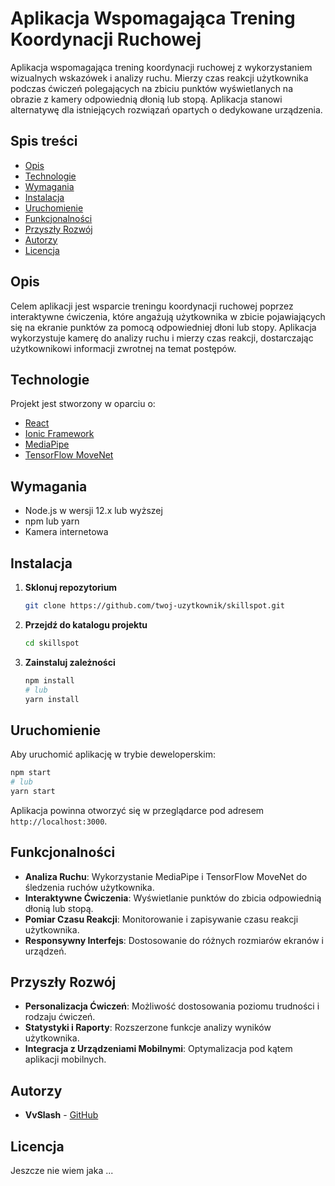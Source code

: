 # Aplikacja Wspomagająca Trening Koordynacji Ruchowej

Aplikacja wspomagająca trening koordynacji ruchowej z wykorzystaniem wizualnych wskazówek i analizy ruchu. Mierzy czas reakcji użytkownika podczas ćwiczeń polegających na zbiciu punktów wyświetlanych na obrazie z kamery odpowiednią dłonią lub stopą. Aplikacja stanowi alternatywę dla istniejących rozwiązań opartych o dedykowane urządzenia.

## Spis treści

- [Opis](#opis)
- [Technologie](#technologie)
- [Wymagania](#wymagania)
- [Instalacja](#instalacja)
- [Uruchomienie](#uruchomienie)
- [Funkcjonalności](#funkcjonalności)
- [Przyszły Rozwój](#przyszły-rozwój)
- [Autorzy](#autorzy)
- [Licencja](#licencja)

## Opis

Celem aplikacji jest wsparcie treningu koordynacji ruchowej poprzez interaktywne ćwiczenia, które angażują użytkownika w zbicie pojawiających się na ekranie punktów za pomocą odpowiedniej dłoni lub stopy. Aplikacja wykorzystuje kamerę do analizy ruchu i mierzy czas reakcji, dostarczając użytkownikowi informacji zwrotnej na temat postępów.

## Technologie

Projekt jest stworzony w oparciu o:

- [React](https://reactjs.org/)
- [Ionic Framework](https://ionicframework.com/)
- [MediaPipe](https://mediapipe.dev/)
- [TensorFlow MoveNet](https://www.tensorflow.org/hub/tutorials/movenet)

## Wymagania

- Node.js w wersji 12.x lub wyższej
- npm lub yarn
- Kamera internetowa

## Instalacja

1. **Sklonuj repozytorium**

   ```bash
   git clone https://github.com/twoj-uzytkownik/skillspot.git
   ```

2. **Przejdź do katalogu projektu**

   ```bash
   cd skillspot
   ```

3. **Zainstaluj zależności**

   ```bash
   npm install
   # lub
   yarn install
   ```

## Uruchomienie

Aby uruchomić aplikację w trybie deweloperskim:

```bash
npm start
# lub
yarn start
```

Aplikacja powinna otworzyć się w przeglądarce pod adresem `http://localhost:3000`.

## Funkcjonalności

- **Analiza Ruchu**: Wykorzystanie MediaPipe i TensorFlow MoveNet do śledzenia ruchów użytkownika.
- **Interaktywne Ćwiczenia**: Wyświetlanie punktów do zbicia odpowiednią dłonią lub stopą.
- **Pomiar Czasu Reakcji**: Monitorowanie i zapisywanie czasu reakcji użytkownika.
- **Responsywny Interfejs**: Dostosowanie do różnych rozmiarów ekranów i urządzeń.

## Przyszły Rozwój

- **Personalizacja Ćwiczeń**: Możliwość dostosowania poziomu trudności i rodzaju ćwiczeń.
- **Statystyki i Raporty**: Rozszerzone funkcje analizy wyników użytkownika.
- **Integracja z Urządzeniami Mobilnymi**: Optymalizacja pod kątem aplikacji mobilnych.

## Autorzy

- **VvSlash** - [GitHub](https://github.com/VvSlash)

## Licencja

Jeszcze nie wiem jaka ...